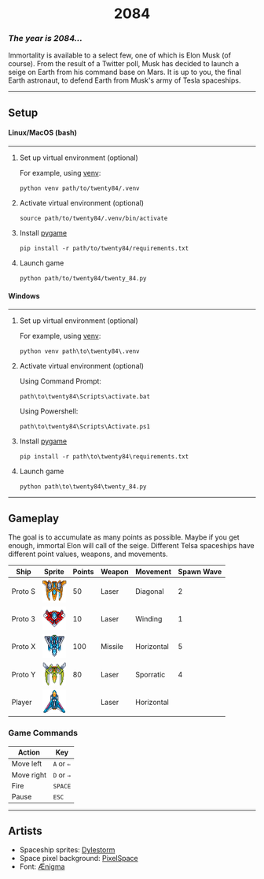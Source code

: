 <h1 align=center><b>2084</b></h1>

### *The year is 2084...*

Immortality is available to a select few, one of which is Elon Musk (of course). From the result of a Twitter poll, Musk has decided to launch a seige on Earth from his command base on Mars. It is up to you, the final Earth astronaut, to defend Earth from Musk's army of Tesla spaceships. 

---

## Setup

#### Linux/MacOS (bash)
---
1. Set up virtual environment (optional)
   
   For example, using [venv](https://docs.python.org/3/library/venv.html): 
   ```
   python venv path/to/twenty84/.venv
   ``` 

2. Activate virtual environment (optional)
   ```
   source path/to/twenty84/.venv/bin/activate
   ```
3. Install [pygame](https://www.pygame.org/news)
   ```
   pip install -r path/to/twenty84/requirements.txt
   ```
4. Launch game
   ```
   python path/to/twenty84/twenty_84.py
   ```
#### Windows
---
1. Set up virtual environment (optional)
   
   For example, using [venv](https://docs.python.org/3/library/venv.html): 
   ```
   python venv path\to\twenty84\.venv
   ``` 

2. Activate virtual environment (optional)

    Using Command Prompt:
   ```
   path\to\twenty84\Scripts\activate.bat
   ```
    Using Powershell:
   ```
   path\to\twenty84\Scripts\Activate.ps1
   ```

3. Install [pygame](https://www.pygame.org/news)
   ```
   pip install -r path\to\twenty84\requirements.txt
   ```
4. Launch game
   ```
   python path\to\twenty84\twenty_84.py
   ```

---
## Gameplay



The goal is to accumulate as many points as possible. Maybe if you get enough, immortal Elon will call of the seige. Different Telsa spaceships have different point values, weapons, and movements.

| Ship    | Sprite                                                                         | Points | Weapon  | Movement   | Spawn Wave |
| ------- | ------------------------------------------------------------------------------ | ------ | ------- | ---------- | ---------- |
| Proto S | ![Proto S](https://github.com/grant-nations/2084/raw/main/data/orange_04.png)  | 50     | Laser   | Diagonal   | 2          |
| Proto 3 | ![Proto 3](https://github.com/grant-nations/2084/raw/main/data/red_03.png)     | 10     | Laser   | Winding    | 1          |
| Proto X | ![Proto X](https://github.com/grant-nations/2084/raw/main/data/metalic_06.png) | 100    | Missile | Horizontal | 5          |
| Proto Y | ![Proto Y](https://github.com/grant-nations/2084/raw/main/data/green_02.png)   | 80     | Laser   | Sporratic  | 4          |
| Player  | ![Player](https://github.com/grant-nations/2084/raw/main/data/player.png)      |        | Laser   | Horizontal |            |

### Game Commands

| Action     | Key        |
| ---------- | ---------- |
| Move left  | `A` or `⇐` |
| Move right | `D` or `⇒` |
| Fire       | `SPACE`    |
| Pause      | `ESC`      |


---
## Artists

- Spaceship sprites: [Dylestorm](https://livingtheindie.itch.io/)
- Space pixel background: [PixelSpace](https://deep-fold.itch.io/)
- Font: [Ænigma](https://www.dafont.com/upheaval.font)